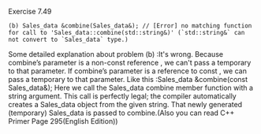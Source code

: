 Exercise 7.49

```
(b) Sales_data &combine(Sales_data&); // [Error] no matching function for call to 'Sales_data::combine(std::string&)' (`std::string&` can not convert to `Sales_data` type.) 
```
Some detailed explanation about problem (b) :It's wrong. Because combine’s parameter is a non-const reference , we can't pass a temporary to that parameter. If combine’s parameter is a reference to const , we can pass a temporary to that parameter. Like this :Sales_data &combine(const Sales_data&);  Here we call the Sales_data combine member function with a string argument. This call is perfectly legal; the compiler automatically creates a Sales_data object from the given string. That newly generated (temporary) Sales_data is passed to combine.(Also you can read C++ Primer Page 295(English Edition))